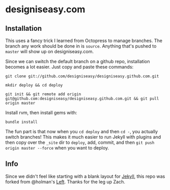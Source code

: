 # designiseasy.com

## Installation
This uses a fancy trick I learned from Octopress to manage branches. The
branch any work should be done in is `source`. Anything that's pushed to
`master` will show up on designiseasy.com.

Since we can switch the default branch on a github repo, installation
becomes a lot easier. Just copy and paste these commands:

`git clone git://github.com/designiseasy/designiseasy.github.com.git`

`mkdir deploy && cd deploy`

`git init && git remote add origin git@github.com:designiseasy/designiseasy.github.com.git && git pull origin master`

Install rvm, then install gems with:

`bundle install`

The fun part is that now when you `cd deploy` and then `cd -`, you
actually switch branches! This makes it much easier to run Jekyll with
plugins and then copy over the `_site` dir to `deploy`, add, commit, and then
`git push origin master --force` when you want to deploy.


## Info

Since we didn't feel like starting with a blank layout for [Jekyll](https://github.com/mojombo/jekyll), this repo was forked from @holman's [Left](https://github.com/holman/left). Thanks for the leg up Zach.

